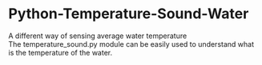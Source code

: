 # Python-Temperature-Sound-Water
A different way of sensing average water temperature<br>
The temperature_sound.py module can be easily used to understand what is the temperature of the water.
